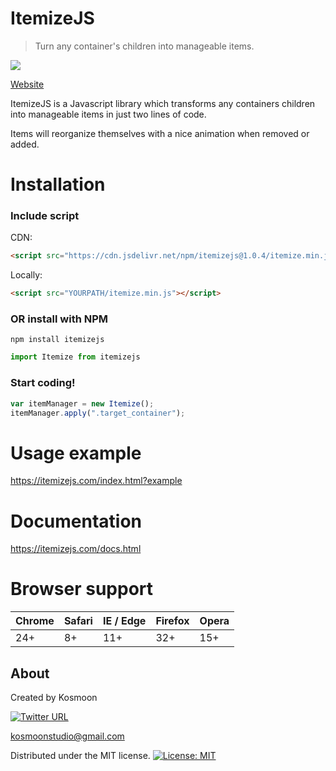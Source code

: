# ItemizeJS

> Turn any container's children into manageable items.

[<img src="https://img.shields.io/badge/npm-1.0.4-blue.svg">](https://www.npmjs.com/package/itemizejs)

[Website](https://itemizejs.com/)

ItemizeJS is a Javascript library which transforms any containers children into manageable items in just two lines of code.

Items will reorganize themselves with a nice animation when removed or added.

# Installation

### Include script

CDN:

```html
<script src="https://cdn.jsdelivr.net/npm/itemizejs@1.0.4/itemize.min.js"></script>
```

Locally:

```html
<script src="YOURPATH/itemize.min.js"></script>
```

### OR install with NPM

```
npm install itemizejs
```

```javascript
import Itemize from itemizejs
```

### Start coding!

```javascript
var itemManager = new Itemize();
itemManager.apply(".target_container");
```

# Usage example

https://itemizejs.com/index.html?example

# Documentation

https://itemizejs.com/docs.html

# Browser support

| Chrome | Safari | IE / Edge | Firefox | Opera |
| ------ | ------ | --------- | ------- | ----- |
| 24+    | 8+     | 11+       | 32+     | 15+   |

## About

Created by Kosmoon

[<img alt="Twitter URL" src="https://img.shields.io/twitter/url/https/kosmoondev.svg?label=kosmoondev&style=social">](https://twitter.com/KosmoonDev)

kosmoonstudio@gmail.com

Distributed under the MIT license. [![License: MIT](https://img.shields.io/badge/License-MIT-yellow.svg)](https://opensource.org/licenses/MIT)
